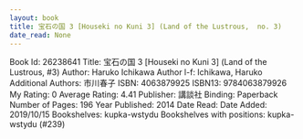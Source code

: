 ```yaml
---
layout: book
title: 宝石の国 3 [Houseki no Kuni 3] (Land of the Lustrous,  no. 3)
date_read: None
---
```


Book Id: 26238641
Title: 宝石の国 3 [Houseki no Kuni 3] (Land of the Lustrous, #3)
Author: Haruko Ichikawa
Author l-f: Ichikawa, Haruko
Additional Authors: 市川春子
ISBN: 4063879925
ISBN13: 9784063879926
My Rating: 0
Average Rating: 4.41
Publisher: 講談社
Binding: Paperback
Number of Pages: 196
Year Published: 2014
Date Read: 
Date Added: 2019/10/15
Bookshelves: kupka-wstydu
Bookshelves with positions: kupka-wstydu (#239)

